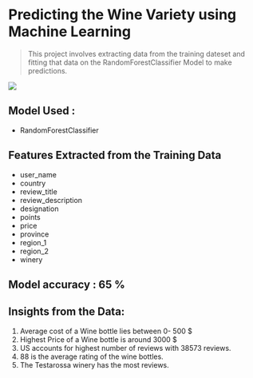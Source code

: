 # Predicting the Wine Variety using Machine Learning

> This project involves extracting data from the training dateset and fitting that data on the RandomForestClassifier Model to make predictions.

![](https://github.com/pradnyalgandhi/Wine-Prediction-ML/tree/master/data/Images/graph1.png)

## Model Used :
* RandomForestClassifier

## Features Extracted from the Training Data
* user_name 
* country
* review_title 
* review_description 
* designation 
* points 
* price  
* province 
* region_1 
* region_2 
* winery 
## Model accuracy : 65 %

## Insights from the Data:
1. Average cost of a Wine bottle lies between 0- 500 $
2. Highest Price of a Wine bottle is around 3000 $
3. US accounts for highest number of reviews with 38573 reviews.
4. 88 is the average rating of the wine bottles.
5. The Testarossa winery has the most reviews.
